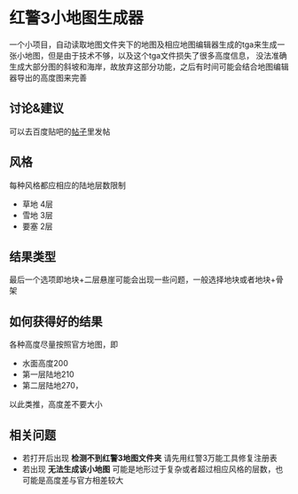 # 红警3小地图生成器
一个小项目，自动读取地图文件夹下的地图及相应地图编辑器生成的tga来生成一张小地图，但是由于技术不够，以及这个tga文件损失了很多高度信息，
没法准确生成大部分图的斜坡和海岸，故放弃这部分功能，之后有时间可能会结合地图编辑器导出的高度图来完善

## 讨论&建议
可以去百度贴吧的[帖子](https://tieba.baidu.com/p/6392454370)里发帖

## 风格
每种风格都应相应的陆地层数限制
   * 草地    4层
   * 雪地    3层
   * 要塞    2层
   
## 结果类型
最后一个选项即地块+二层悬崖可能会出现一些问题，一般选择地块或者地块+骨架

## 如何获得好的结果
各种高度尽量按照官方地图，即
   * 水面高度200
   * 第一层陆地210
   * 第二层陆地270，
   
   以此类推，高度差不要大小

## 相关问题
   * 若打开后出现 **检测不到红警3地图文件夹** 请先用红警3万能工具修复注册表
   * 若出现 **无法生成该小地图** 可能是地形过于复杂或者超过相应风格的层数，也可能是高度差与官方相差较大

